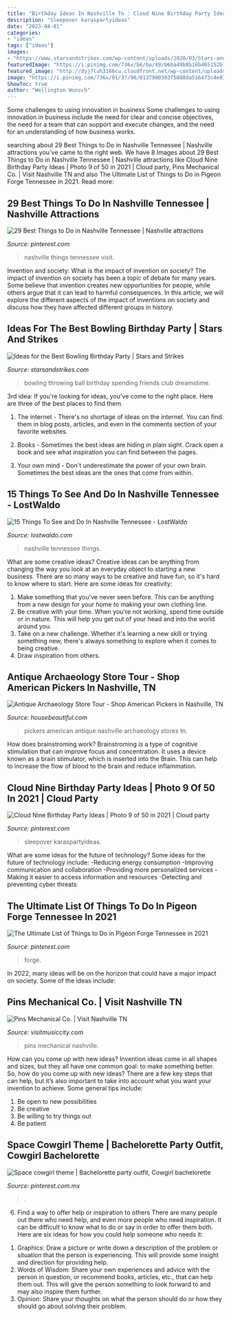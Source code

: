 ```yaml
---
title: "Birthday Ideas In Nashville Tn : Cloud Nine Birthday Party Ideas"
description: "Sleepover karaspartyideas"
date: "2023-04-01"
categories:
- "ideas"
tags: ["ideas"]
images:
- "https://www.starsandstrikes.com/wp-content/uploads/2020/03/Stars-and-Strikes_Ideas-for-the-Best-Bowling-Birthday-Party_IMAGE1.jpeg"
featuredImage: "https://i.pinimg.com/736x/b6/ba/49/b6ba49b8b16b465152b1c601e3dc6af7.jpg"
featured_image: "http://dyj7luh3166cu.cloudfront.net/wp-content/uploads/sites/8/2016/05/Nashville-Tennessee.jpg"
image: "https://i.pinimg.com/736x/01/37/90/0137900303f5808da516473c4e81cd1f.jpg"
ShowToc: true
author: "Wellington Wunsch"
---
```



Some challenges to using innovation in business
Some challenges to using innovation in business include the need for clear and concise objectives, the need for a team that can support and execute changes, and the need for an understanding of how business works.

	

		
searching about 29 Best Things to Do in Nashville Tennessee | Nashville attractions you've came to the right web. We have 8 Images about 29 Best Things to Do in Nashville Tennessee | Nashville attractions like Cloud Nine Birthday Party Ideas | Photo 9 of 50 in 2021 | Cloud party, Pins Mechanical Co. | Visit Nashville TN and also The Ultimate List of Things to Do in Pigeon Forge Tennessee in 2021. Read more:
		
    
## 29 Best Things To Do In Nashville Tennessee | Nashville Attractions

<img loading=lazy src="https://i.pinimg.com/736x/73/9f/20/739f20c3a9a4f8058426b1dc3f790071.jpg" onerror="this.onerror=null;this.src='https://tse4.mm.bing.net/th?id=OIP.YTjpa3CQ1hustHclmtJpZAHaPj&amp;pid=15.1';" alt="29 Best Things to Do in Nashville Tennessee | Nashville attractions">

_Source: pinterest.com_

>nashville things tennessee visit. 

	

Invention and society: What is the impact of invention on society?
The impact of invention on society has been a topic of debate for many years. Some believe that invention creates new opportunities for people, while others argue that it can lead to harmful consequences. In this article, we will explore the different aspects of the impact of inventions on society and discuss how they have affected different groups in history.

    
## Ideas For The Best Bowling Birthday Party | Stars And Strikes

<img loading=lazy src="https://www.starsandstrikes.com/wp-content/uploads/2020/03/Stars-and-Strikes_Ideas-for-the-Best-Bowling-Birthday-Party_IMAGE1.jpeg" onerror="this.onerror=null;this.src='https://tse2.mm.bing.net/th?id=OIP.tExCwNgAslSV4h2MQBarqQHaE8&amp;pid=15.1';" alt="Ideas for the Best Bowling Birthday Party | Stars and Strikes">

_Source: starsandstrikes.com_

>bowling throwing ball birthday spending friends club dreamstime. 

	

3rd idea:
If you're looking for ideas, you've come to the right place. Here are three of the best places to find them.
1. The internet - There's no shortage of ideas on the internet. You can find them in blog posts, articles, and even in the comments section of your favorite websites.

2. Books - Sometimes the best ideas are hiding in plain sight. Crack open a book and see what inspiration you can find between the pages.

3. Your own mind - Don't underestimate the power of your own brain. Sometimes the best ideas are the ones that come from within.

    
## 15 Things To See And Do In Nashville Tennessee - LostWaldo

<img loading=lazy src="http://dyj7luh3166cu.cloudfront.net/wp-content/uploads/sites/8/2016/05/Nashville-Tennessee.jpg" onerror="this.onerror=null;this.src='https://tse1.mm.bing.net/th?id=OIP.ejAymer0PEBvCwZxvZU2zAHaE8&amp;pid=15.1';" alt="15 Things To See and Do In Nashville Tennessee - LostWaldo">

_Source: lostwaldo.com_

>nashville tennessee things. 

	

What are some creative ideas?
Creative ideas can be anything from changing the way you look at an everyday object to starting a new business. There are so many ways to be creative and have fun, so it's hard to know where to start. Here are some ideas for creativity: 
1. Make something that you've never seen before. This can be anything from a new design for your home to making your own clothing line. 
2. Be creative with your time. When you're not working, spend time outside or in nature. This will help you get out of your head and into the world around you. 
3. Take on a new challenge. Whether it's learning a new skill or trying something new, there's always something to explore when it comes to being creative. 
4. Draw inspiration from others.

    
## Antique Archaeology Store Tour - Shop American Pickers In Nashville, TN

<img loading=lazy src="https://hips.hearstapps.com/hmg-prod.s3.amazonaws.com/images/hbx120119homestores-023-copy-1574267193.jpg?crop=1.00xw:0.752xh;0,0.149xh&amp;resize=1200:*" onerror="this.onerror=null;this.src='https://tse4.mm.bing.net/th?id=OIP.bAmiaurO1CdHNRS75Ng_5QHaDt&amp;pid=15.1';" alt="Antique Archaeology Store Tour - Shop American Pickers in Nashville, TN">

_Source: housebeautiful.com_

>pickers american antique nashville archaeology stores tn. 

	

How does brainstroming work?
Brainstroming is a type of cognitive stimulation that can improve focus and concentration. It uses a device known as a brain stimulator, which is inserted into the Brain. This can help to increase the flow of blood to the brain and reduce inflammation.

    
## Cloud Nine Birthday Party Ideas | Photo 9 Of 50 In 2021 | Cloud Party

<img loading=lazy src="https://i.pinimg.com/736x/e8/24/d4/e824d4d986eefbd0afa757fafd8c8063.jpg" onerror="this.onerror=null;this.src='https://tse3.mm.bing.net/th?id=OIP.v_HW4mqm9Vd4SWAw40adiwHaLG&amp;pid=15.1';" alt="Cloud Nine Birthday Party Ideas | Photo 9 of 50 in 2021 | Cloud party">

_Source: pinterest.com_

>sleepover karaspartyideas. 

	

What are some ideas for the future of technology?
Some ideas for the future of technology include: 
-Reducing energy consumption 
-Improving communication and collaboration 
-Providing more personalized services 
-Making it easier to access information and resources 
-Detecting and preventing cyber threats

    
## The Ultimate List Of Things To Do In Pigeon Forge Tennessee In 2021

<img loading=lazy src="https://i.pinimg.com/736x/01/37/90/0137900303f5808da516473c4e81cd1f.jpg" onerror="this.onerror=null;this.src='https://tse3.mm.bing.net/th?id=OIP.2JWQZ0whobsAcQ3xNzaNowHaJ4&amp;pid=15.1';" alt="The Ultimate List of Things to Do in Pigeon Forge Tennessee in 2021">

_Source: pinterest.com_

>forge. 

	

In 2022, many ideas will be on the horizon that could have a major impact on society. Some of the ideas include: 

    
## Pins Mechanical Co. | Visit Nashville TN

<img loading=lazy src="https://unified.visitmusiccity.com/content/cms/businessImages/5067_DSC_5899.jpg" onerror="this.onerror=null;this.src='https://tse4.mm.bing.net/th?id=OIP.aqY9C8E5_eKpBr8VNiYQ7gHaE8&amp;pid=15.1';" alt="Pins Mechanical Co. | Visit Nashville TN">

_Source: visitmusiccity.com_

>pins mechanical nashville. 

	

How can you come up with new ideas?
Invention ideas come in all shapes and sizes, but they all have one common goal: to make something better. So, how do you come up with new ideas? There are a few key steps that can help, but it’s also important to take into account what you want your invention to achieve. Some general tips include: 
1. Be open to new possibilities 
2. Be creative 
3. Be willing to try things out 
4. Be patient 

    
## Space Cowgirl Theme | Bachelorette Party Outfit, Cowgirl Bachelorette

<img loading=lazy src="https://i.pinimg.com/736x/b6/ba/49/b6ba49b8b16b465152b1c601e3dc6af7.jpg" onerror="this.onerror=null;this.src='https://tse3.mm.bing.net/th?id=OIP.zLE9QWj3FcTIvsxIJNqBHgHaJ3&amp;pid=15.1';" alt="Space cowgirl theme | Bachelorette party outfit, Cowgirl bachelorette">

_Source: pinterest.com.mx_

>. 

	

6) Find a way to offer help or inspiration to others
There are many people out there who need help, and even more people who need inspiration. It can be difficult to know what to do or say in order to offer them both. Here are six ideas for how you could help someone who needs it: 
1. Graphics: Draw a picture or write down a description of the problem or situation that the person is experiencing. This will provide some insight and direction for providing help. 
2. Words of Wisdom: Share your own experiences and advice with the person in question, or recommend books, articles, etc., that can help them out. This will give the person something to look forward to and may also inspire them further. 
3. Opinion: Share your thoughts on what the person should do or how they should go about solving their problem.

